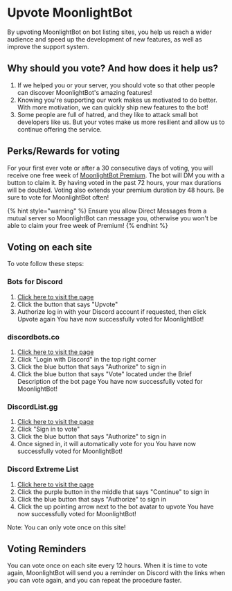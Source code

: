 # Upvote MoonlightBot

By upvoting MoonlightBot on bot listing sites, you help us reach a wider audience and speed up the development of new features, as well as improve the support system.

## Why should you vote? And how does it help us?

1. If we helped you or your server, you should vote so that other people can discover MoonlightBot's amazing features!
2. Knowing you're supporting our work makes us motivated to do better. With more motivation, we can quickly ship new features to the bot!
3. Some people are full of hatred, and they like to attack small bot developers like us. But your votes make us more resilient and allow us to continue offering the service.

## Perks/Rewards for voting

For your first ever vote or after a 30 consecutive days of voting, you will receive one free week of [MoonlightBot Premium](/support/premium.md). The bot will DM you with a button to claim it.
By having voted in the past 72 hours, your max durations will be doubled. Voting also extends your premium duration by 48 hours. Be sure to vote for MoonlightBot often!

{% hint style="warning" %}
Ensure you allow Direct Messages from a mutual server so MoonlightBot can message you, otherwise you won't be able to claim your free week of Premium!
{% endhint %}

## Voting on each site

To vote follow these steps:

### Bots for Discord

1. [Click here to visit the page](https://discords.com/bots/bot/314110696071888896/vote)
2. Click the button that says "Upvote"
3. Authorize log in with your Discord account if requested, then click Upvote again
You have now successfully voted for MoonlightBot!

### discordbots.co

1. [Click here to visit the page](https://discordbots.co/bot/314110696071888896)
2. Click "Login with Discord" in the top right corner
3. Click the blue button that says "Authorize" to sign in
4. Click the blue button that says "Vote" located under the Brief Description of the bot page
You have now successfully voted for MoonlightBot!

### DiscordList.gg

1. [Click here to visit the page](https://discordlist.gg/bot/314110696071888896/vote)
2. Click "Sign in to vote"
3. Click the blue button that says "Authorize" to sign in
4. Once signed in, it will automatically vote for you
You have now successfully voted for MoonlightBot!

### Discord Extreme List

1. [Click here to visit the page](https://discordextremelist.xyz/en-US/bots/314110696071888896/upvote)
2. Click the purple button in the middle that says "Continue" to sign in
3. Click the blue button that says "Authorize" to sign in
4. Click the up pointing arrow next to the bot avatar to upvote
You have now successfully voted for MoonlightBot!

Note: You can only vote once on this site!

## Voting Reminders

You can vote once on each site every 12 hours.
When it is time to vote again, MoonlightBot will send you a reminder on Discord with the links when you can vote again, and you can repeat the procedure faster.
